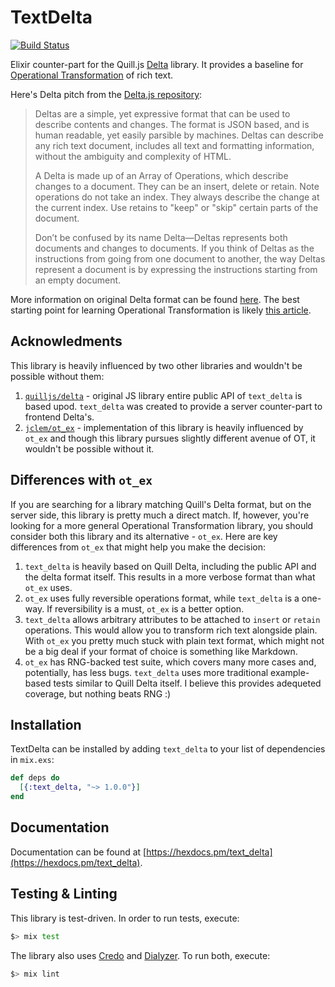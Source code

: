 # TextDelta

[![Build Status](https://travis-ci.org/everzet/text_delta.svg?branch=master)](https://travis-ci.org/everzet/text_delta)

Elixir counter-part for the Quill.js [Delta](https://github.com/quilljs/delta)
library. It provides a baseline for [Operational
Transformation](https://en.wikipedia.org/wiki/Operational_transformation) of
rich text.

Here's Delta pitch from the [Delta.js repository](http://www.codecommit.com/blog/java/understanding-and-applying-operational-transformation):

> Deltas are a simple, yet expressive format that can be used to describe contents and changes. The format is JSON based, and is human readable, yet easily parsible by machines. Deltas can describe any rich text document, includes all text and formatting information, without the ambiguity and complexity of HTML.
>
> A Delta is made up of an Array of Operations, which describe changes to a document. They can be an insert, delete or retain. Note operations do not take an index. They always describe the change at the current index. Use retains to "keep" or "skip" certain parts of the document.
>
> Don’t be confused by its name Delta—Deltas represents both documents and changes to documents. If you think of Deltas as the instructions from going from one document to another, the way Deltas represent a document is by expressing the instructions starting from an empty document.

More information on original Delta format can be found
[here](https://quilljs.com/docs/delta/). The best starting point for learning
Operational Transformation is likely [this
article](http://www.codecommit.com/blog/java/understanding-and-applying-operational-transformation).

## Acknowledments

This library is heavily influenced by two other libraries and wouldn't be
possible without them:

1. [`quilljs/delta`](https://github.com/quilljs/delta) - original JS library
   entire public API of `text_delta` is based upod. `text_delta` was created to
   provide a server counter-part to frontend Delta's.
2. [`jclem/ot_ex`](https://github.com/jclem/ot_ex) - implementation of this
   library is heavily influenced by `ot_ex` and though this library pursues
   slightly different avenue of OT, it wouldn't be possible without it.

## Differences with `ot_ex`

If you are searching for a library matching Quill's Delta format, but on the
server side, this library is pretty much a direct match. If, however, you're
looking for a more general Operational Transformation library, you should
consider both this library and its alternative - `ot_ex`. Here are key
differences from `ot_ex` that might help you make the decision:

1. `text_delta` is heavily based on Quill Delta, including the public API and
   the delta format itself. This results in a more verbose format than what
   `ot_ex` uses.
2. `ot_ex` uses fully reversible operations format, while `text_delta` is a
   one-way. If reversibility is a must, `ot_ex` is a better option.
3. `text_delta` allows arbitrary attributes to be attached to `insert` or
   `retain` operations. This would allow you to transform rich text alongside
   plain. With `ot_ex` you pretty much stuck with plain text format, which might
   not be a big deal if your format of choice is something like Markdown.
4. `ot_ex` has RNG-backed test suite, which covers many more cases and,
   potentially, has less bugs. `text_delta` uses more traditional example-based
   tests similar to Quill Delta itself. I believe this provides adequeted
   coverage, but nothing beats RNG :)

## Installation

TextDelta can be installed by adding `text_delta` to your list of dependencies
in `mix.exs`:

```elixir
def deps do
  [{:text_delta, "~> 1.0.0"}]
end
```

## Documentation

Documentation can be found at [https://hexdocs.pm/text_delta](https://hexdocs.pm/text_delta).

## Testing & Linting

This library is test-driven. In order to run tests, execute:

```bash
$> mix test
```

The library also uses [Credo](http://credo-ci.org) and
[Dialyzer](http://erlang.org/doc/man/dialyzer.html). To run both, execute:

```bash
$> mix lint
```
